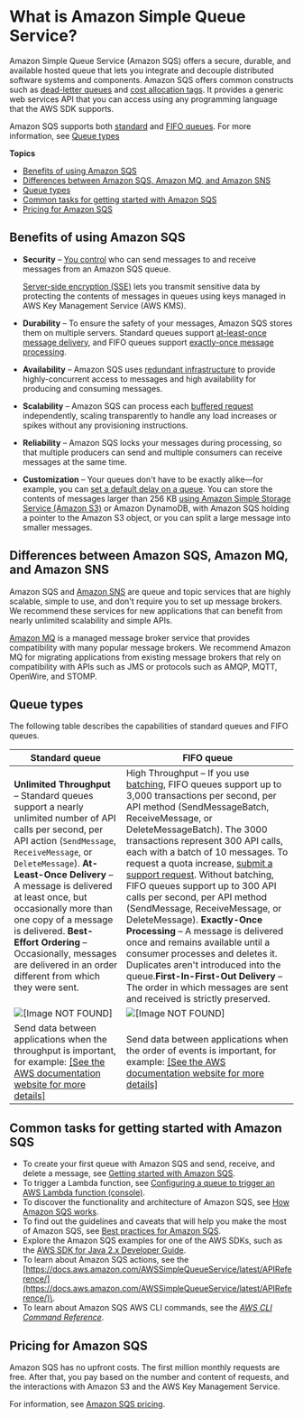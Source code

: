 # What is Amazon Simple Queue Service?<a name="welcome"></a>

Amazon Simple Queue Service \(Amazon SQS\) offers a secure, durable, and available hosted queue that lets you integrate and decouple distributed software systems and components\. Amazon SQS offers common constructs such as [dead\-letter queues](sqs-dead-letter-queues.md) and [cost allocation tags](sqs-queue-tags.md)\. It provides a generic web services API that you can access using any programming language that the AWS SDK supports\.


Amazon SQS supports both [standard](standard-queues.md) and [FIFO queues](FIFO-queues.md)\. For more information, see [Queue types](#sqs-queue-types)

**Topics**
+ [Benefits of using Amazon SQS](#sqs-benefits)
+ [Differences between Amazon SQS, Amazon MQ, and Amazon SNS](#sqs-difference-from-amazon-mq-sns)
+ [Queue types](#sqs-queue-types)
+ [Common tasks for getting started with Amazon SQS](#get-started)
+ [Pricing for Amazon SQS](#sqs-pricing)

## Benefits of using Amazon SQS<a name="sqs-benefits"></a>
+ **Security** – [You control](sqs-authentication-and-access-control.md) who can send messages to and receive messages from an Amazon SQS queue\.

  [Server\-side encryption \(SSE\)](sqs-server-side-encryption.md) lets you transmit sensitive data by protecting the contents of messages in queues using keys managed in AWS Key Management Service \(AWS KMS\)\.
+ **Durability** – To ensure the safety of your messages, Amazon SQS stores them on multiple servers\. Standard queues support [at\-least\-once message delivery](standard-queues.md#standard-queues-at-least-once-delivery), and FIFO queues support [exactly\-once message processing](FIFO-queues.md#FIFO-queues-exactly-once-processing)\.
+ **Availability** – Amazon SQS uses [redundant infrastructure](sqs-basic-architecture.md) to provide highly\-concurrent access to messages and high availability for producing and consuming messages\. 
+ **Scalability** – Amazon SQS can process each [buffered request](sqs-client-side-buffering-request-batching.md) independently, scaling transparently to handle any load increases or spikes without any provisioning instructions\.
+ **Reliability** – Amazon SQS locks your messages during processing, so that multiple producers can send and multiple consumers can receive messages at the same time\. 
+ **Customization** – Your queues don't have to be exactly alike—for example, you can [set a default delay on a queue](sqs-delay-queues.md)\. You can store the contents of messages larger than 256 KB [using Amazon Simple Storage Service \(Amazon S3\)](sqs-s3-messages.md) or Amazon DynamoDB, with Amazon SQS holding a pointer to the Amazon S3 object, or you can split a large message into smaller messages\.

## Differences between Amazon SQS, Amazon MQ, and Amazon SNS<a name="sqs-difference-from-amazon-mq-sns"></a>

Amazon SQS and [Amazon SNS](https://aws.amazon.com/sns/) are queue and topic services that are highly scalable, simple to use, and don't require you to set up message brokers\. We recommend these services for new applications that can benefit from nearly unlimited scalability and simple APIs\.

[Amazon MQ](https://aws.amazon.com/amazon-mq/) is a managed message broker service that provides compatibility with many popular message brokers\. We recommend Amazon MQ for migrating applications from existing message brokers that rely on compatibility with APIs such as JMS or protocols such as AMQP, MQTT, OpenWire, and STOMP\.

## Queue types<a name="sqs-queue-types"></a>

The following table describes the capabilities of standard queues and FIFO queues\.


| Standard queue | FIFO queue | 
| --- | --- | 
|  **Unlimited Throughput** – Standard queues support a nearly unlimited number of API calls per second, per API action \(`SendMessage`, `ReceiveMessage`, or `DeleteMessage`\)\. **At\-Least\-Once Delivery** – A message is delivered at least once, but occasionally more than one copy of a message is delivered\. **Best\-Effort Ordering** – Occasionally, messages are delivered in an order different from which they were sent\.  | High Throughput – If you use [batching](sqs-batch-api-actions.md), FIFO queues support up to 3,000 transactions per second, per API method \(SendMessageBatch, ReceiveMessage, or DeleteMessageBatch\)\. The 3000 transactions represent 300 API calls, each with a batch of 10 messages\. To request a quota increase, [submit a support request](https://console.aws.amazon.com/support/home#/case/create?issueType=service-limit-increase&limitType=service-code-sqs)\. Without batching, FIFO queues support up to 300 API calls per second, per API method \(SendMessage, ReceiveMessage, or DeleteMessage\)\. **Exactly\-Once Processing** – A message is delivered once and remains available until a consumer processes and deletes it\. Duplicates aren't introduced into the queue\.**First\-In\-First\-Out Delivery** – The order in which messages are sent and received is strictly preserved\. | 
|  ![\[Image NOT FOUND\]](http://docs.aws.amazon.com/AWSSimpleQueueService/latest/SQSDeveloperGuide/images/sqs-what-is-sqs-standard-queue-diagram.png)  |  ![\[Image NOT FOUND\]](http://docs.aws.amazon.com/AWSSimpleQueueService/latest/SQSDeveloperGuide/images/sqs-what-is-sqs-fifo-queue-diagram.png)  | 
|  Send data between applications when the throughput is important, for example: [\[See the AWS documentation website for more details\]](http://docs.aws.amazon.com/AWSSimpleQueueService/latest/SQSDeveloperGuide/welcome.html)  |  Send data between applications when the order of events is important, for example: [\[See the AWS documentation website for more details\]](http://docs.aws.amazon.com/AWSSimpleQueueService/latest/SQSDeveloperGuide/welcome.html)  | 

## Common tasks for getting started with Amazon SQS<a name="get-started"></a>
+ To create your first queue with Amazon SQS and send, receive, and delete a message, see [Getting started with Amazon SQS](sqs-getting-started.md)\.
+ To trigger a Lambda function, see [Configuring a queue to trigger an AWS Lambda function \(console\)](sqs-configure-lambda-function-trigger.md)\.
+ To discover the functionality and architecture of Amazon SQS, see [How Amazon SQS works](sqs-how-it-works.md)\.
+ To find out the guidelines and caveats that will help you make the most of Amazon SQS, see [Best practices for Amazon SQS](sqs-best-practices.md)\.
+ Explore the Amazon SQS examples for one of the AWS SDKs, such as the [AWS SDK for Java 2\.x Developer Guide](https://docs.aws.amazon.com/sdk-for-java/v2/developer-guide/)\. 
+ To learn about Amazon SQS actions, see the [https://docs.aws.amazon.com/AWSSimpleQueueService/latest/APIReference/](https://docs.aws.amazon.com/AWSSimpleQueueService/latest/APIReference/)\.
+ To learn about Amazon SQS AWS CLI commands, see the [ *AWS CLI Command Reference*](https://docs.aws.amazon.com/cli/latest/reference/sqs/index.html)\.

## Pricing for Amazon SQS<a name="sqs-pricing"></a>

Amazon SQS has no upfront costs\. The first million monthly requests are free\. After that, you pay based on the number and content of requests, and the interactions with Amazon S3 and the AWS Key Management Service\. 

For information, see [Amazon SQS pricing](https://aws.amazon.com/sqs/pricing/)\.
